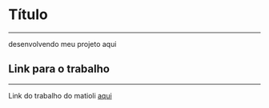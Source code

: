 # Título

---

desenvolvendo meu projeto aqui

## Link para o trabalho

---
Link do trabalho do matioli [aqui](https://www.youtube.com/watch?v=dQw4w9WgXcQ)


